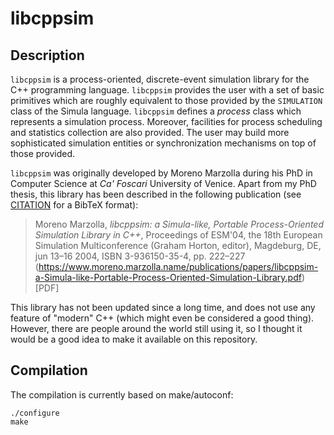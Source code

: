 # libcppsim

## Description

`libcppsim` is a process-oriented, discrete-event simulation library
for the C++ programming language. `libcppsim` provides the user with a
set of basic primitives which are roughly equivalent to those provided
by the `SIMULATION` class of the Simula language. `libcppsim` defines
a _process_ class which represents a simulation process. Moreover,
facilities for process scheduling and statistics collection are also
provided. The user may build more sophisticated simulation entities or
synchronization mechanisms on top of those provided.

`libcppsim` was originally developed by Moreno Marzolla during his PhD
in Computer Science at _Ca' Foscari_ University of Venice. Apart from
my PhD thesis, this library has been described in the following
publication (see [CITATION](CITATION) for a BibTeX format):

> Moreno Marzolla, _libcppsim: a Simula-like, Portable
> Process-Oriented Simulation Library in C++_, Proceedings of ESM'04,
> the 18th European Simulation Multiconference (Graham Horton,
> editor), Magdeburg, DE, jun 13–16 2004, ISBN 3-936150-35-4,
> pp. 222–227
> (https://www.moreno.marzolla.name/publications/papers/libcppsim-a-Simula-like-Portable-Process-Oriented-Simulation-Library.pdf)[PDF]

This library has not been updated since a long time, and does not use
any feature of "modern" C++ (which might even be considered a good
thing). However, there are people around the world still using it, so
I thought it would be a good idea to make it available on this
repository.

## Compilation

The compilation is currently based on make/autoconf:

    ./configure
    make
